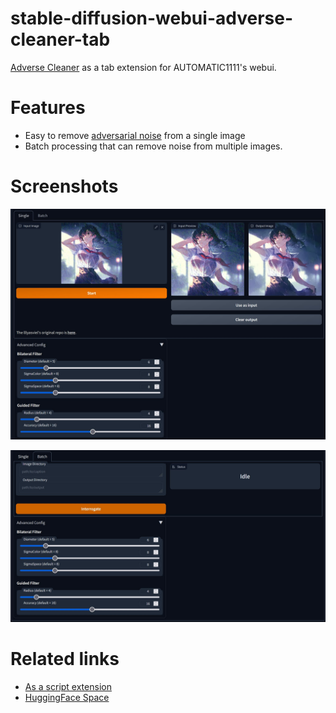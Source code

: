 # stable-diffusion-webui-adverse-cleaner-tab

[Adverse Cleaner](https://github.com/lllyasviel/AdverseCleaner/tree/main) as a tab extension for AUTOMATIC1111's webui.

# Features

- Easy to remove [adversarial noise](https://arxiv.org/abs/1412.6572) from a single image
- Batch processing that can remove noise from multiple images.

# Screenshots

![screenshot1](./screenshots/screenshot1.jpg)

![screenshot2](./screenshots/screenshot2.jpg)

# Related links

- [As a script extension](https://github.com/gogodr/AdverseCleanerExtension)
- [HuggingFace Space](https://huggingface.co/spaces/p1atdev/AdverseCleaner)

